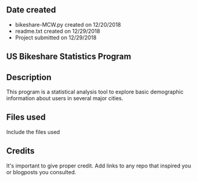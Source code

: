 ## Date created
* bikeshare-MCW.py created on 12/20/2018
* readme.txt created on 12/29/2018
* Project submitted on 12/29/2018

## US Bikeshare Statistics Program

## Description
This program is a statistical analysis tool to explore basic demographic information about users in several major cities.

## Files used
Include the files used

## Credits
It's important to give proper credit. Add links to any repo that inspired you or blogposts you consulted.
